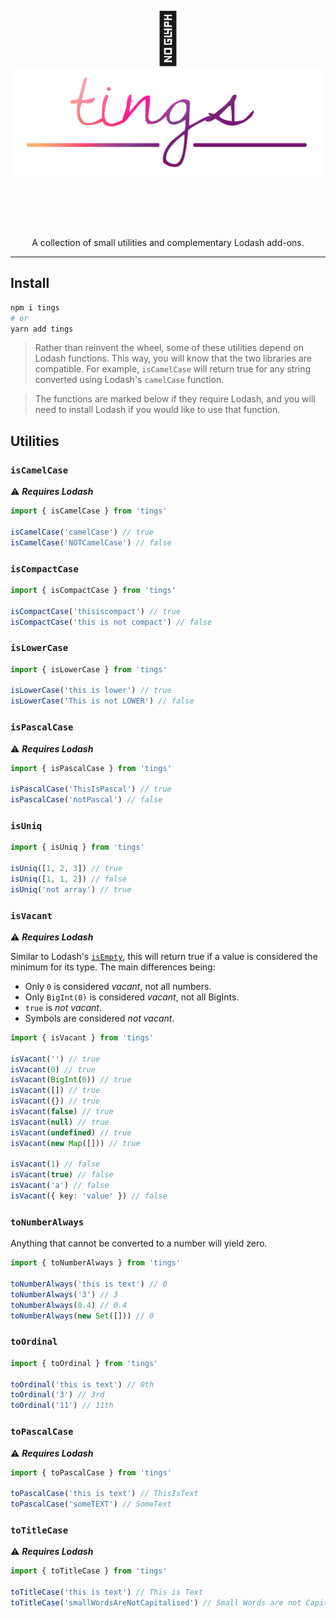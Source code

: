 <p align="center" style="font-size: 80px">
  🥂
  <img src="https://raw.githubusercontent.com/will-stone/tings/master/media/logo.png" alt="tings" width="498" height="172" />
</p>

<p align="center">
  A collection of small utilities and complementary Lodash add-ons.
</p>

---

## Install

```bash
npm i tings
# or
yarn add tings
```

> Rather than reinvent the wheel, some of these utilities depend on Lodash
> functions. This way, you will know that the two libraries are compatible. For
> example, `isCamelCase` will return true for any string converted using
> Lodash's `camelCase` function.

> The functions are marked below if they require Lodash, and you will need to
> install Lodash if you would like to use that function.

## Utilities

### `isCamelCase`

⚠️ **_Requires Lodash_**

```ts
import { isCamelCase } from 'tings'

isCamelCase('camelCase') // true
isCamelCase('NOTCamelCase') // false
```

### `isCompactCase`

```ts
import { isCompactCase } from 'tings'

isCompactCase('thisiscompact') // true
isCompactCase('this is not compact') // false
```

### `isLowerCase`

```ts
import { isLowerCase } from 'tings'

isLowerCase('this is lower') // true
isLowerCase('This is not LOWER') // false
```

### `isPascalCase`

⚠️ **_Requires Lodash_**

```ts
import { isPascalCase } from 'tings'

isPascalCase('ThisIsPascal') // true
isPascalCase('notPascal') // false
```

### `isUniq`

```ts
import { isUniq } from 'tings'

isUniq([1, 2, 3]) // true
isUniq([1, 1, 2]) // false
isUniq('not array') // true
```

### `isVacant`

⚠️ **_Requires Lodash_**

Similar to Lodash's [`isEmpty`](https://lodash.com/docs/#isEmpty), this will
return true if a value is considered the minimum for its type. The main
differences being:

- Only `0` is considered _vacant_, not all numbers.
- Only `BigInt(0)` is considered _vacant_, not all BigInts.
- `true` is _not vacant_.
- Symbols are considered _not vacant_.

```ts
import { isVacant } from 'tings'

isVacant('') // true
isVacant(0) // true
isVacant(BigInt(0)) // true
isVacant([]) // true
isVacant({}) // true
isVacant(false) // true
isVacant(null) // true
isVacant(undefined) // true
isVacant(new Map([])) // true

isVacant(1) // false
isVacant(true) // false
isVacant('a') // false
isVacant({ key: 'value' }) // false
```

### `toNumberAlways`

Anything that cannot be converted to a number will yield zero.

```ts
import { toNumberAlways } from 'tings'

toNumberAlways('this is text') // 0
toNumberAlways('3') // 3
toNumberAlways(0.4) // 0.4
toNumberAlways(new Set([])) // 0
```

### `toOrdinal`

```ts
import { toOrdinal } from 'tings'

toOrdinal('this is text') // 0th
toOrdinal('3') // 3rd
toOrdinal('11') // 11th
```

### `toPascalCase`

⚠️ **_Requires Lodash_**

```ts
import { toPascalCase } from 'tings'

toPascalCase('this is text') // ThisIsText
toPascalCase('someTEXT') // SomeText
```

### `toTitleCase`

⚠️ **_Requires Lodash_**

```ts
import { toTitleCase } from 'tings'

toTitleCase('this is text') // This is Text
toTitleCase('smallWordsAreNotCapitalised') // Small Words are not Capitalisedl
```
